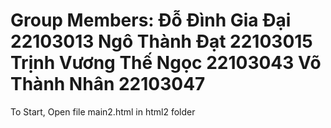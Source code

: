 Group Members:
Đỗ Đình Gia Đại 22103013
Ngô Thành Đạt 22103015
Trịnh Vương Thế Ngọc 22103043
Võ Thành Nhân 22103047
=====================================================================================
To Start,
Open file main2.html in html2 folder
